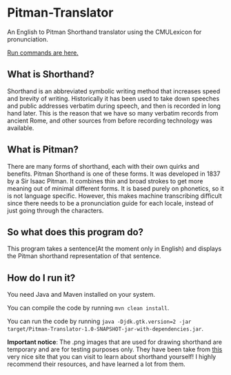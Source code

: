 # Pitman-Translator
An English to Pitman Shorthand translator using the CMULexicon for pronunciation.

[Run commands are here.](Run.md)

## What is Shorthand?
Shorthand is an abbreviated symbolic writing method that increases speed and brevity of writing. Historically 
it has been used to take down speeches and public addresses verbatim during speech, and then is recorded in
long hand later. This is the reason that we have so many verbatim records from ancient Rome, and other sources
from before recording technology was available.

## What is Pitman?
There are many forms of shorthand, each with their own quirks and benefits. Pitman Shorthand is one of these forms.
It was developed in 1837 by a Sir Isaac Pitman. It combines thin and broad strokes to get more meaning out of 
minimal different forms. It is based purely on phonetics, so it is not language specific. However, this makes 
machine transcribing difficult since there needs to be a pronunciation guide for each locale, instead of just 
going through the characters. 

## So what does this program do?
This program takes a sentence(At the moment only in English) and displays the Pitman shorthand representation
of that sentence. 

## How do I run it?

You need Java and Maven installed on your system.

You can compile the code by running `mvn clean install`.

You can run the code by running `java -Djdk.gtk.version=2 -jar target/Pitman-Translator-1.0-SNAPSHOT-jar-with-dependencies.jar`.

**Important notice**:
The .png images that are used for drawing shorthand are temporary and are for testing purposes only. 
They have been take from [this](http://www.long-live-pitmans-shorthand.org.uk/index.htm) 
very nice site that you can visit to learn about shorthand yourself! I highly recommend their resources, 
and have learned a lot from them.
